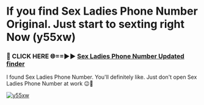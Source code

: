 # If you find Sex Ladies Phone Number Original. Just start to sexting right Now (y55xw)

<h3>🔴 CLICK HERE 🌐==►► <a href="https://tinyurl.com/mtbk5fxa" rel="nofollow">Sex Ladies Phone Number Updated finder</a></h3>

I found Sex Ladies Phone Number. You'll definitely like. Just don't open Sex Ladies Phone Number at work 😉💬

[![y55xw](https://i.imgur.com/Q8WKrnY.jpeg)](https://tinyurl.com/mtbk5fxa)
